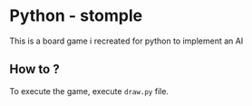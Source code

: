# Python - stomple

This is a board game i recreated for python to implement an AI

## How to ?

To execute the game, execute `draw.py` file.